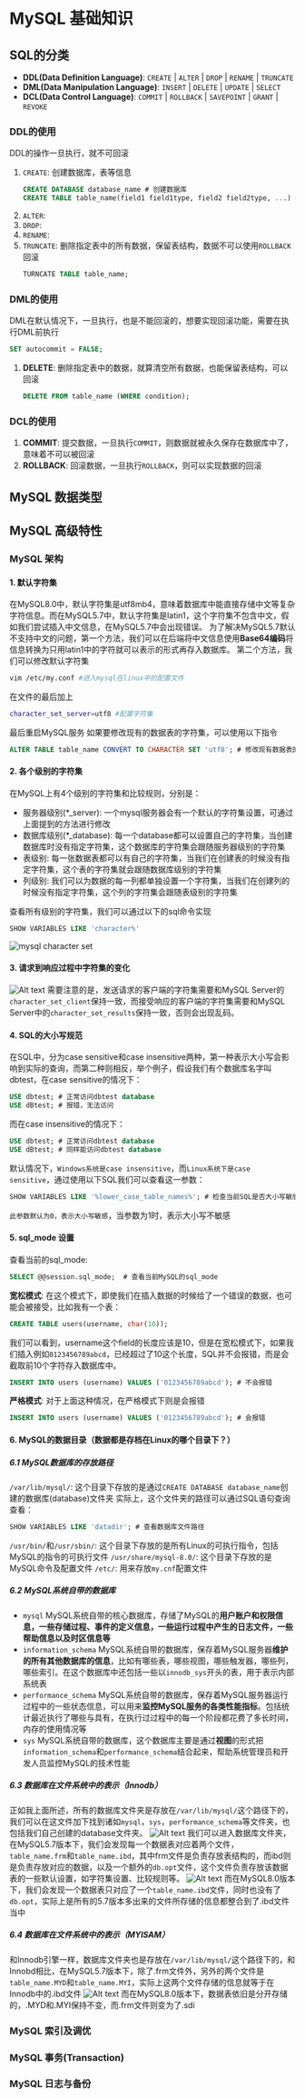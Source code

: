 # MySQL 基础知识

## SQL的分类
* **DDL(Data Definition Language)**: ``CREATE`` | ``ALTER`` | ``DROP`` | ``RENAME`` | ``TRUNCATE``
* **DML(Data Manipulation Language)**: ``INSERT`` | ``DELETE`` | ``UPDATE`` | ``SELECT``
* **DCL(Data Control Language)**: ``COMMIT`` | ``ROLLBACK`` | ``SAVEPOINT`` | ``GRANT`` | ``REVOKE``

### DDL的使用
DDL的操作一旦执行，就不可回滚
1. ``CREATE``: 创建数据库，表等信息
    ```sql
    CREATE DATABASE database_name # 创建数据库
    CREATE TABLE table_name(field1 field1type, field2 field2type, ...) # 创建数据表
    ```
2. ``ALTER``:
3. ``DROP``:
4. ``RENAME``:
5. ``TRUNCATE``: 删除指定表中的所有数据，保留表结构，数据不可以使用``ROLLBACK``回滚
    ```sql
    TURNCATE TABLE table_name;
    ```


### DML的使用
DML在默认情况下，一旦执行，也是不能回滚的，想要实现回滚功能，需要在执行DML前执行
```sql
SET autocommit = FALSE;
```
1. **DELETE**: 删除指定表中的数据，就算清空所有数据，也能保留表结构，可以回滚
    ```sql
    DELETE FROM table_name (WHERE condition);
    ```

### DCL的使用
1. **COMMIT**: 提交数据，一旦执行``COMMIT``，则数据就被永久保存在数据库中了，意味着不可以被回滚
2. **ROLLBACK**: 回滚数据，一旦执行``ROLLBACK``，则可以实现数据的回滚

## MySQL 数据类型

## MySQL 高级特性

### MySQL 架构
#### 1. 默认字符集
在MySQL8.0中，默认字符集是utf8mb4，意味着数据库中能直接存储中文等复杂字符信息。而在MySQL5.7中，默认字符集是latin1，这个字符集不包含中文，假如我们尝试插入中文信息，在MySQL5.7中会出现错误。
为了解决MySQL5.7默认不支持中文的问题，第一个方法，我们可以在后端将中文信息使用**Base64编码**将信息转换为只用latin1中的字符就可以表示的形式再存入数据库。
第二个方法，我们可以修改默认字符集
```sh
vim /etc/my.conf #进入mysql在linux中的配置文件
```
在文件的最后加上
```sh
character_set_server=utf8 #配置字符集
```
最后重启MySQL服务
如果要修改现有的数据表的字符集，可以使用以下指令
```sql
ALTER TABLE table_name CONVERT TO CHARACTER SET 'utf8'; # 修改现有数据表的字符集
```

#### 2. 各个级别的字符集
在MySQL上有4个级别的字符集和比较规则，分别是：
* 服务器级别(*_server): 一个mysql服务器会有一个默认的字符集设置，可通过上面提到的方法进行修改
* 数据库级别(*_database): 每一个database都可以设置自己的字符集，当创建数据库时没有指定字符集，这个数据库的字符集会跟随服务器级别的字符集
* 表级别: 每一张数据表都可以有自己的字符集，当我们在创建表的时候没有指定字符集，这个表的字符集就会跟随数据库级别的字符集
* 列级别: 我们可以为数据的每一列都单独设置一个字符集，当我们在创建列的时候没有指定字符集，这个列的字符集会跟随表级别的字符集

查看所有级别的字符集，我们可以通过以下的sql命令实现
```sql
SHOW VARIABLES LIKE 'character%'
```
![mysql character set](MySQL_images/show_character_set.png)

#### 3. 请求到响应过程中字符集的变化
![Alt text](MySQL_images/procedure_of_charset_during_request_in_mysql.png)
需要注意的是，发送请求的客户端的字符集需要和MySQL Server的``character_set_client``保持一致，而接受响应的客户端的字符集需要和MySQL Server中的``character_set_results``保持一致，否则会出现乱码。

#### 4. SQL的大小写规范
在SQL中，分为case sensitive和case insensitive两种，第一种表示大小写会影响到实际的查询，而第二种则相反，举个例子，假设我们有个数据库名字叫dbtest，在case sensitive的情况下：
```sql
USE dbtest; # 正常访问dbtest database
USE dBtest; # 报错，无法访问
```
而在case insensitive的情况下：
```sql
USE dbtest; # 正常访问dbtest database
USE dBtest; # 同样能访问dbtest database
```
默认情况下，`Windows系统是case insensitive`，而`Linux系统下是case sensitive`，通过使用以下SQL我们可以查看这一参数：
```sql
SHOW VARIABLES LIKE '%lower_case_table_names%'; # 检查当前SQL是否大小写敏感
```
`此参数默认为0，表示大小写敏感`，当参数为1时，表示大小写不敏感

#### 5. sql_mode 设置
查看当前的sql_mode:
```sql
SELECT @@session.sql_mode;  # 查看当前MySQL的sql_mode
```
**宽松模式**: 在这个模式下，即使我们在插入数据的时候给了一个错误的数据，也可能会被接受，比如我有一个表：
```sql
CREATE TABLE users(username, char(10));
```
我们可以看到，username这个field的长度应该是10，但是在宽松模式下，如果我们插入例如`0123456789abcd`，已经超过了10这个长度，SQL并不会报错，而是会截取前10个字符存入数据库中。
```sql
INSERT INTO users (username) VALUES ('0123456789abcd'); # 不会报错
```
**严格模式**: 对于上面这种情况，在严格模式下则是会报错
```sql
INSERT INTO users (username) VALUES ('0123456789abcd'); # 会报错
```

#### 6. MySQL的数据目录（数据都是存档在Linux的哪个目录下？）
##### 6.1 MySQL数据库的存放路径
`/var/lib/mysql/`: 这个目录下存放的是通过`CREATE DATABASE database_name`创建的数据库(database)文件夹
实际上，这个文件夹的路径可以通过SQL语句查询查看：
```sql
SHOW VARIABLES LIKE 'datadir'; # 查看数据库文件路径
```
`/usr/bin/`和`/usr/sbin/`: 这个目录下存放的是所有Linux的可执行指令，包括MySQL的指令的可执行文件
`/usr/share/mysql-8.0/`: 这个目录下存放的是MySQL命令及配置文件
`/etc/`: 用来存放`my.cnf`配置文件
##### 6.2 MySQL系统自带的数据库
* `mysql`
    MySQL系统自带的核心数据库，存储了MySQL的**用户账户和权限信息，一些存储过程、事件的定义信息，一些运行过程中产生的日志文件，一些帮助信息以及时区信息等**
* `information_schema`
    MySQL系统自带的数据库，保存着MySQL服务器**维护的所有其他数据库的信息**，比如有哪些表，哪些视图，哪些触发器，哪些列，哪些索引。在这个数据库中还包括一些以`innodb_sys`开头的表，用于表示内部系统表
* `performance_schema`
    MySQL系统自带的数据库，保存着MySQL服务器运行过程中的一些状态信息，可以用来**监控MySQL服务的各类性能指标**。包括统计最近执行了哪些与具有，在执行过过程中的每一个阶段都花费了多长时间，内存的使用情况等
* `sys`
    MySQL系统自带的数据库，这个数据库主要是通过**视图**的形式把`information_schema`和`performance_schema`结合起来，帮助系统管理员和开发人员监控MySQL的技术性能

##### 6.3 数据库在文件系统中的表示（Innodb）
正如我上面所述，所有的数据库文件夹是存放在`/var/lib/mysql/`这个路径下的，我们可以在这文件加下找到诸如`mysql`，`sys`，`performance_schema`等文件夹，也包括我们自己创建的database文件夹。
![Alt text](MySQL_images/var.lib.mysql.png)
我们可以进入数据库文件夹，在MySQL5.7版本下，我们会发现每一个数据表对应着两个文件，`table_name.frm`和`table_name.ibd`，其中frm文件是负责存放表结构的，而ibd则是负责存放对应的数据，以及一个额外的`db.opt`文件，这个文件负责存放该数据表的一些默认设置，如字符集设置、比较规则等。
![Alt text](MySQL_images/datatable.png)
而在MySQL8.0版本下，我们会发现一个数据表只对应了一个`table_name.ibd`文件，同时也没有了`db.opt`，实际上是所有的5.7版本多出来的文件所存储的信息都整合到了.ibd文件当中

##### 6.4 数据库在文件系统中的表示（MYISAM）
和Innodb引擎一样，数据库文件夹也是存放在`/var/lib/mysql/`这个路径下的，和Innobd相比，在MySQL5.7版本下，除了.frm文件外，另外的两个文件是`table_name.MYD`和`table_name.MYI`，实际上这两个文件存储的信息就等于在Innodb中的.ibd文件
![Alt text](MySQL_images/myisam5.7.png)
而在MySQL8.0版本下，数据表依旧是分开存储的，.MYD和.MYI保持不变，而.frm文件则变为了.sdi

### MySQL 索引及调优

### MySQL 事务(Transaction)

### MySQL 日志与备份
